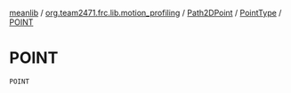 [meanlib](../../../index.md) / [org.team2471.frc.lib.motion_profiling](../../index.md) / [Path2DPoint](../index.md) / [PointType](index.md) / [POINT](./-p-o-i-n-t.md)

# POINT

`POINT`